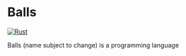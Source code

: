 # Balls

[![Rust](https://github.com/skycloudd/balls/actions/workflows/rust.yml/badge.svg)](https://github.com/skycloudd/balls/actions/workflows/rust.yml)

Balls (name subject to change) is a programming language
